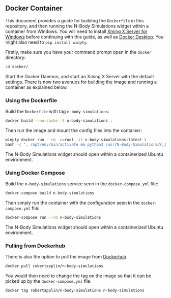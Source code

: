## Docker Container

This document provides a guide for building the ``Dockerfile`` in this repository, and then running the N-Body Simulations widget within a container from Windows. You will need to install [Xming X Server for Windows](https://sourceforge.net/projects/xming/) before continuing with this guide, as well as [Docker Desktop](https://docs.docker.com/desktop/windows/install/). You might also need to ``pip install winpty``.

Firstly, make sure you have your command prompt open in the ``docker`` directory:

```sh
cd docker/
```

Start the Docker Daemon, and start an Xming X Server with the default settings. There is now two avenues for building the image and running a container as explained below.

### Using the Dockerfile

Build the ``Dockerfile`` with tag ``n-body-simulations``:

```sh
docker build --no-cache -t n-body-simulations .
```

Then run the image and mount the config files into the container:

```sh
winpty docker run --rm -u=root -it n-body-simulations:latest \
bash -c ". /opt/env/bin/activate && python3 /usr/N-Body-Simulations/n_body_simulations/startup.py"
```

The N-Body Simulations widget should open within a containerized Ubuntu environment.

### Using Docker Compose

Build the ``n-body-simulations`` service seen in the ``docker-compose.yml`` file:

```sh
docker-compose build n-body-simulations
```

Then simply run the container with the configuration seen in the ``docker-compose.yml`` file:

```sh
docker-compose run --rm n-body-simulations
```

The N-Body Simulations widget should open within a containerized Ubuntu environment.

### Pulling from Dockerhub

There is also the option to pull the image from [Dockerhub](https://hub.docker.com/r/robertapplin/n-body-simulations).

```sh
docker pull robertapplin/n-body-simulations
```

You would then need to change the tag on the image so that it can be picked up by the ``docker-compose.yml`` file.

```sh
docker tag robertapplin/n-body-simulations n-body-simulations
```
